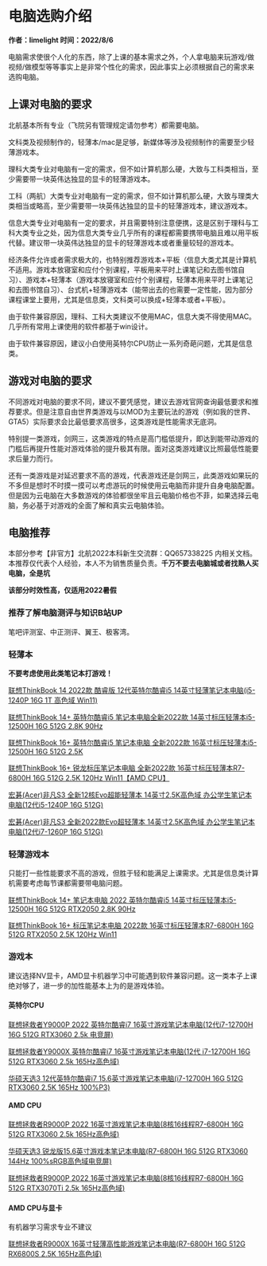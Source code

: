 # 电脑选购介绍

**作者：limelight 时间：2022/8/6**

电脑需求使很个人化的东西，除了上课的基本需求之外，个人拿电脑来玩游戏/做视频/做模型等等事实上是非常个性化的需求，因此事实上必须根据自己的需求来选购电脑。

## 上课对电脑的要求

北航基本所有专业（飞院另有管理规定请勿参考）都需要电脑。

文科类及视频制作的，轻薄本/mac是足够，新媒体等涉及视频制作的需要至少轻薄游戏本。

理科大类专业对电脑有一定的需求，但不如计算机那么硬，大致与工科类相当，至少需要带一块英伟达独显的显卡的轻薄游戏本。

工科（两航）大类专业对电脑有一定的需求，但不如计算机那么硬，大致与理类大类相当或略高，至少需要带一块英伟达独显的显卡的轻薄游戏本，建议游戏本。

信息大类专业对电脑有一定的要求，并且需要特别注意便携，这是区别于理科与工科大类专业之处，因为信息大类专业几乎所有的课程都需要携带电脑且难以用平板代替。建议带一块英伟达独显的显卡的轻薄游戏本或者重量较轻的游戏本。

经济条件允许或者需求极大的，也特别推荐游戏本+平板（信息大类尤其是计算机不适用。游戏本放寝室和应付个别课程，平板用来平时上课笔记和去图书馆自习）、游戏本+轻薄本（游戏本放寝室和应付个别课程，轻薄本用来平时上课笔记和去图书馆自习）、台式机+轻薄游戏本（能带出去的也需要一定性能，因为部分课程课堂上要用，尤其是信息类，文科类可以换成+轻薄本或者+平板）。

由于软件兼容原因，理科、工科大类建议不使用MAC，信息大类不得使用MAC。几乎所有常用上课使用的软件都基于win设计。

由于软件兼容原因，建议小白使用英特尔CPU防止一系列奇葩问题，尤其是信息类。

## 游戏对电脑的要求

不同游戏对电脑的要求不同，建议不要凭感觉，建议去游戏官网查询最低要求和推荐要求。但是注意自由世界类游戏与以MOD为主要玩法的游戏（例如我的世界、GTA5）实际要求会比最低要求高很多，这类游戏是性能需求无底洞。

特别提一类游戏，剑网三，这类游戏的特点是高门槛低提升，即达到能带动游戏的门槛后再提升性能对游戏体验的提升极其有限。面对这类游戏建议比照最低性能要求后量力而行。

还有一类游戏是对延迟要求不高的游戏，代表游戏还是剑网三，此类游戏如果玩的不多但是想时不时摸一摸可以考虑游玩的时候使用云电脑而非提升自身电脑配置。但是因为云电脑在大多数游戏的体验都很坐牢且云电脑价格也不菲，如果选择云电脑，务必基于对游戏的全面了解和真实云电脑体验。

## 电脑推荐

本部分参考【非官方】北航2022本科新生交流群：QQ657338225 内相关文档。本推荐仅代表个人经验，本人不为销售质量负责。**千万不要去电脑城或者找熟人买电脑，全是坑**

**该部分时效性高，仅适用2022暑假**

### 推荐了解电脑测评与知识B站UP

笔吧评测室、中正测评、翼王、极客湾。

### 轻薄本

**不要考虑使用此类笔记本打游戏！**

[联想ThinkBook 14 2022款 酷睿版 12代英特尔酷睿i5 14英寸轻薄笔记本电脑(i5-1240P 16G 1T 高色域 Win11)](https://item.jd.com/100021505861.html)

[联想ThinkBook 14+ 英特尔酷睿i5 笔记本电脑全新2022款 14英寸标压轻薄本i5-12500H 16G 512G 2.8K 90Hz](https://item.jd.com/100020078921.html)

[联想ThinkBook 16+ 英特尔酷睿i5 笔记本电脑 全新2022款 16英寸标压轻薄本i5-12500H 16G 512G 2.5K](https://item.jd.com/100020064475.html)

[ 联想ThinkBook 16+ 锐龙标压笔记本电脑 全新2022款 16英寸标压轻薄本R7-6800H 16G 512G 2.5K 120Hz Win11【AMD CPU】](https://item.jd.com/100039853522.html)

[宏碁(Acer)非凡S3 全新12核Evo超能轻薄本 14英寸2.5K高色域 办公学生笔记本电脑(12代i5-1240P 16G 512G)](https://item.m.jd.com/product/100020236289.html)

[宏碁(Acer)非凡S3 全新2022款Evo超轻薄本 14英寸2.5K高色域 办公学生笔记本电脑(12代i7-1260P 16G 512G)](https://item.jd.com/100020236435.html)

### 轻薄游戏本

只能打一些性能要求不高的游戏，但胜于轻和能满足上课需求。尤其是信息类计算机需要考虑每节课都需要带电脑问题。

[联想ThinkBook 14+ 笔记本电脑 2022 英特尔酷睿i5 14英寸标压轻薄本i5-12500H 16G 512G RTX2050 2.8K 90Hz](https://item.jd.com/100035250898.html)

[联想ThinkBook 16+ 标压笔记本电脑 2022款 16英寸标压轻薄本R7-6800H 16G 512G RTX2050 2.5K 120Hz Win11](https://item.jd.com/100039853478.html)

### 游戏本

建议选择NV显卡，AMD显卡机器学习中可能遇到软件兼容问题。这一类本子上课绝对够了，进一步的加性能基本上为的是游戏体验。

#### 英特尔CPU


[联想拯救者Y9000P 2022 英特尔酷睿i7 16英寸游戏笔记本电脑(12代i7-12700H 16G 512G RTX3060 2.5k 电竞屏)](https://item.jd.com/100019125569.html)

[联想拯救者Y9000X 英特尔酷睿i7 16英寸游戏笔记本电脑(12代 i7-12700H 16G 512G RTX3060 2.5k 165Hz高色域)](https://item.jd.com/100023113083.html)

[华硕天选3 12代英特尔酷睿i7 15.6英寸游戏笔记本电脑(i7-12700H 16G 512G RTX3060 2.5K 165Hz 100%P3)](https://item.jd.com/100018313977.html)

#### AMD CPU

[联想拯救者R9000P 2022 16英寸游戏笔记本电脑(8核16线程R7-6800H 16G 512G RTX3060 2.5k 165Hz高色域)](https://item.jd.com/100023239577.html)

[华硕天选3 锐龙版15.6英寸游戏本笔记本电脑(R7-6800H 16G 512G RTX3060 144Hz 100%sRGB高色域电竞屏)](https://item.jd.com/100020557141.html)

[ 联想拯救者R9000P 2022 16英寸游戏笔记本电脑(8核16线程R7-6800H 16G 512G RTX3070Ti 2.5k 165Hz高色域)](https://item.jd.com/100023239583.html)

#### AMD CPU与显卡

有机器学习需求专业不建议

[联想拯救者R9000X 16英寸轻薄高性能游戏笔记本电脑(R7-6800H 16G 512G RX6800S 2.5K 165Hz高色域)](https://item.jd.com/100032480147.html)
